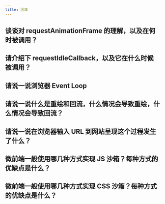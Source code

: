 ```yaml
---
title: 困难
---
```


## 谈谈对 requestAnimationFrame 的理解，以及在何时被调用？

<Answer>

</Answer>


## 请介绍下 requestIdleCallback，以及它在什么时候被调用？

<Answer>

</Answer>

## 请说一说浏览器 Event Loop

<Answer>

</Answer>

## 请说一说什么是重绘和回流，什么情况会导致重绘，什么情况会导致回流？

<Answer>

</Answer>

## 请说一说在浏览器输入 URL 到网站呈现这个过程发生了什么？

<Answer>

</Answer>

## 微前端一般使用哪几种方式实现 JS 沙箱？每种方式的优缺点是什么？

<Answer>

</Answer>

## 微前端一般使用哪几种方式实现 CSS 沙箱？每种方式的优缺点是什么？

<Answer>

</Answer>
